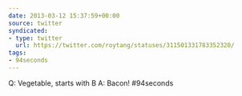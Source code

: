 ```yaml
---
date: 2013-03-12 15:37:59+00:00
source: twitter
syndicated:
- type: twitter
  url: https://twitter.com/roytang/statuses/311501331783352320/
tags:
- 94seconds
---
```


Q: Vegetable, starts with B A: Bacon! #94seconds